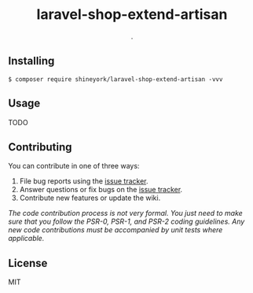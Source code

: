 <h1 align="center"> laravel-shop-extend-artisan </h1>

<p align="center"> .</p>


## Installing

```shell
$ composer require shineyork/laravel-shop-extend-artisan -vvv
```

## Usage

TODO

## Contributing

You can contribute in one of three ways:

1. File bug reports using the [issue tracker](https://github.com/shineyork/laravel-shop-extend-artisan/issues).
2. Answer questions or fix bugs on the [issue tracker](https://github.com/shineyork/laravel-shop-extend-artisan/issues).
3. Contribute new features or update the wiki.

_The code contribution process is not very formal. You just need to make sure that you follow the PSR-0, PSR-1, and PSR-2 coding guidelines. Any new code contributions must be accompanied by unit tests where applicable._

## License

MIT